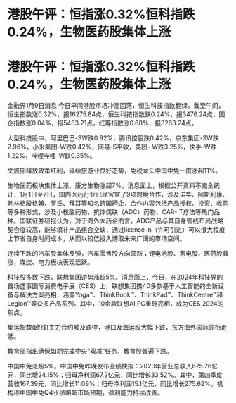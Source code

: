 # 港股午评：恒指涨0.32%恒科指跌0.24%，生物医药股集体上涨

# 港股午评：恒指涨0.32%恒科指跌0.24%，生物医药股集体上涨

金融界1月9日消息
今日早间港股市场冲高回落，恒生科技指数翻绿。截至午间，恒生指数涨0.32%，报16275.84点，恒生科技指数跌0.24%，报3476.24点，国企指数涨0.04%，报5483.21点，红筹指数涨0.68%，报3268.24点。

大型科技股中，阿里巴巴-SW跌0.92%，腾讯控股跌0.42%，京东集团-SW跌2.96%，小米集团-W跌0.42%，网易-S平收，美团-
W跌3.25%，快手-W跌1.22%，哔哩哔哩-W跌0.35%。

文旅部释放政策红利，延续旅游业良好态势，免税龙头中国中免一度涨超11%。

生物医药板块集体上涨，康方生物涨超7%。消息面上，根据公开资料不完全统计，1月1日至7日，国内医药行业已经官宣了9项跨境合作，涉及诺华、阿斯利康、勃林格殷格翰、罗氏、拜耳等知名跨国药企，合作内容包括产品授权、投资、收购等多种形式，涉及小核酸药物、抗体偶联（ADC）药物、CAR-
T疗法等热门品种。国联证券研报认为，对于海外大药企而言，ADC产品与其自身管线布局战略契合度较高，能够填补产品组合空缺，通过license
in（许可引进）可以很大程度上节省自身时间成本，从而以较低投入博取未来广阔的市场空间。

连续下跌的汽车股集体反弹，汽车零售股方向领涨；锂电池股、家电股、医药股普涨，煤炭、电力板块表现活跃。

科技股多数下跌，联想集团逆势涨超5%。消息面上，今日，在2024年科技界的首场盛事国际消费电子展（CES）上，联想集团携40多款基于人工智能的全新设备与解决方案亮相，涵盖Yoga™、ThinkBook™、ThinkPad™、ThinkCentre™和Legion™等众多产品系列。其中，10余款联想AI
PC重磅亮相，成为CES 2024的焦点。

集运指数(欧线)主力合约触及跌停，港口及海运股大幅下跌，东方海外国际领衔走低。

教育部指出确保如期完成中央“双减”任务，教育股普遍下跌。

中国中免涨超5%。中国中免昨晚发布业绩快报：2023年营业总收入675.76亿元，同比增24.15%；归母净利润67.2亿元，同比增长33.52%。其中，第四季度营收167.39元，同比增长11.09%；归母净利润15.1亿元，同比增长275.62%。机构称中国中免Q4业绩略超市场预期，盈利能力持续改善。

